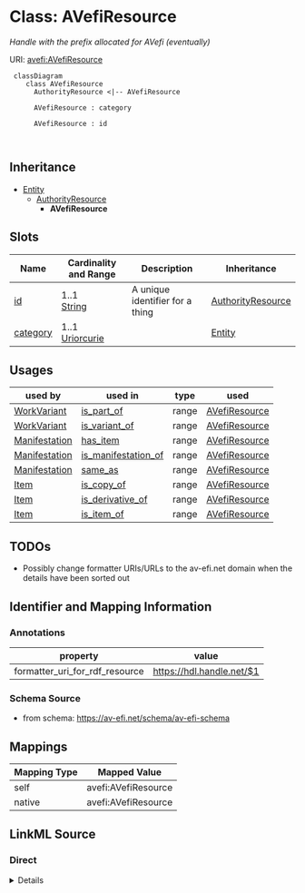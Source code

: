 

# Class: AVefiResource


_Handle with the prefix allocated for AVefi (eventually)_





URI: [avefi:AVefiResource](https://av-efi.net/schema/av-efi-schema/AVefiResource)




```mermaid
 classDiagram
    class AVefiResource
      AuthorityResource <|-- AVefiResource
      
      AVefiResource : category
        
      AVefiResource : id
        
      
```





## Inheritance
* [Entity](Entity.md)
    * [AuthorityResource](AuthorityResource.md)
        * **AVefiResource**



## Slots

| Name | Cardinality and Range | Description | Inheritance |
| ---  | --- | --- | --- |
| [id](id.md) | 1..1 <br/> [String](String.md) | A unique identifier for a thing | [AuthorityResource](AuthorityResource.md) |
| [category](category.md) | 1..1 <br/> [Uriorcurie](Uriorcurie.md) |  | [Entity](Entity.md) |





## Usages

| used by | used in | type | used |
| ---  | --- | --- | --- |
| [WorkVariant](WorkVariant.md) | [is_part_of](is_part_of.md) | range | [AVefiResource](AVefiResource.md) |
| [WorkVariant](WorkVariant.md) | [is_variant_of](is_variant_of.md) | range | [AVefiResource](AVefiResource.md) |
| [Manifestation](Manifestation.md) | [has_item](has_item.md) | range | [AVefiResource](AVefiResource.md) |
| [Manifestation](Manifestation.md) | [is_manifestation_of](is_manifestation_of.md) | range | [AVefiResource](AVefiResource.md) |
| [Manifestation](Manifestation.md) | [same_as](same_as.md) | range | [AVefiResource](AVefiResource.md) |
| [Item](Item.md) | [is_copy_of](is_copy_of.md) | range | [AVefiResource](AVefiResource.md) |
| [Item](Item.md) | [is_derivative_of](is_derivative_of.md) | range | [AVefiResource](AVefiResource.md) |
| [Item](Item.md) | [is_item_of](is_item_of.md) | range | [AVefiResource](AVefiResource.md) |






## TODOs

* Possibly change formatter URIs/URLs to the av-efi.net domain when the details have been sorted out

## Identifier and Mapping Information





### Annotations

| property | value |
| --- | --- |
| formatter_uri_for_rdf_resource | https://hdl.handle.net/$1 |



### Schema Source


* from schema: https://av-efi.net/schema/av-efi-schema





## Mappings

| Mapping Type | Mapped Value |
| ---  | ---  |
| self | avefi:AVefiResource |
| native | avefi:AVefiResource |





## LinkML Source

<!-- TODO: investigate https://stackoverflow.com/questions/37606292/how-to-create-tabbed-code-blocks-in-mkdocs-or-sphinx -->

### Direct

<details>
```yaml
name: AVefiResource
annotations:
  formatter_uri_for_rdf_resource:
    tag: formatter_uri_for_rdf_resource
    value: https://hdl.handle.net/$1
description: Handle with the prefix allocated for AVefi (eventually)
todos:
- Possibly change formatter URIs/URLs to the av-efi.net domain when the details have
  been sorted out
from_schema: https://av-efi.net/schema/av-efi-schema
is_a: AuthorityResource
slot_usage:
  id:
    name: id
    domain_of:
    - PIDRecord
    - AuthorityResource
    pattern: ^21(\\.([0-9A-Za-z])+)*\\/([!-~])+$

```
</details>

### Induced

<details>
```yaml
name: AVefiResource
annotations:
  formatter_uri_for_rdf_resource:
    tag: formatter_uri_for_rdf_resource
    value: https://hdl.handle.net/$1
description: Handle with the prefix allocated for AVefi (eventually)
todos:
- Possibly change formatter URIs/URLs to the av-efi.net domain when the details have
  been sorted out
from_schema: https://av-efi.net/schema/av-efi-schema
is_a: AuthorityResource
slot_usage:
  id:
    name: id
    domain_of:
    - PIDRecord
    - AuthorityResource
    pattern: ^21(\\.([0-9A-Za-z])+)*\\/([!-~])+$
attributes:
  id:
    name: id
    description: A unique identifier for a thing
    from_schema: https://av-efi.net/schema/av-efi-schema
    rank: 1000
    slot_uri: schema:identifier
    identifier: true
    alias: id
    owner: AVefiResource
    domain_of:
    - PIDRecord
    - AuthorityResource
    range: string
    required: true
    pattern: ^21(\\.([0-9A-Za-z])+)*\\/([!-~])+$
  category:
    name: category
    from_schema: https://av-efi.net/schema/av-efi-schema
    rank: 1000
    slot_uri: rdf:type
    designates_type: true
    alias: category
    owner: AVefiResource
    domain_of:
    - Entity
    range: uriorcurie
    required: true

```
</details>